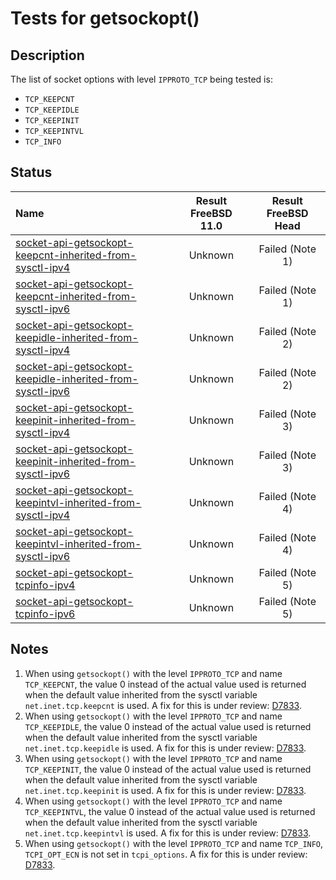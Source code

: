 # Tests for getsockopt()

## Description
The list of socket options with level `IPPROTO_TCP` being tested is:
* `TCP_KEEPCNT`
* `TCP_KEEPIDLE`
* `TCP_KEEPINIT`
* `TCP_KEEPINTVL`
* `TCP_INFO`

## Status
| Name                                                                                                                                                                                                                                  | Result FreeBSD 11.0 | Result FreeBSD Head |
|:--------------------------------------------------------------------------------------------------------------------------------------------------------------------------------------------------------------------------------------|:-------------------:|:-------------------:|
|[socket-api-getsockopt-keepcnt-inherited-from-sysctl-ipv4](socket-api-getsockopt-keepcnt-inherited-from-sysctl-ipv4.pkt "Ensure that the keepcnt timeout is inherited from the sysctl variable keepcnt")                               | Unknown             | Failed  (Note 1)    |
|[socket-api-getsockopt-keepcnt-inherited-from-sysctl-ipv6](socket-api-getsockopt-keepcnt-inherited-from-sysctl-ipv6.pkt "Ensure that the keepcnt timeout is inherited from the sysctl variable keepcnt")                               | Unknown             | Failed  (Note 1)    |
|[socket-api-getsockopt-keepidle-inherited-from-sysctl-ipv4](socket-api-getsockopt-keepidle-inherited-from-sysctl-ipv4.pkt "Ensure that the keepidle timeout is inherited from the sysctl variable keepidle")                           | Unknown             | Failed  (Note 2)    |
|[socket-api-getsockopt-keepidle-inherited-from-sysctl-ipv6](socket-api-getsockopt-keepidle-inherited-from-sysctl-ipv6.pkt "Ensure that the keepidle timeout is inherited from the sysctl variable keepidle")                           | Unknown             | Failed  (Note 2)    |
|[socket-api-getsockopt-keepinit-inherited-from-sysctl-ipv4](socket-api-getsockopt-keepinit-inherited-from-sysctl-ipv4.pkt "Ensure that the keepinit timeout is inherited from the sysctl variable keepinit")                           | Unknown             | Failed  (Note 3)    |
|[socket-api-getsockopt-keepinit-inherited-from-sysctl-ipv6](socket-api-getsockopt-keepinit-inherited-from-sysctl-ipv6.pkt "Ensure that the keepinit timeout is inherited from the sysctl variable keepinit")                           | Unknown             | Failed  (Note 3)    |
|[socket-api-getsockopt-keepintvl-inherited-from-sysctl-ipv4](socket-api-getsockopt-keepintvl-inherited-from-sysctl-ipv4.pkt "Ensure that the keepintvl timeout is inherited from the sysctl variable keepintvl")                       | Unknown             | Failed  (Note 4)    |
|[socket-api-getsockopt-keepintvl-inherited-from-sysctl-ipv6](socket-api-getsockopt-keepintvl-inherited-from-sysctl-ipv6.pkt "Ensure that the keepintvl timeout is inherited from the sysctl variable keepintvl")                       | Unknown             | Failed  (Note 4)    |
|[socket-api-getsockopt-tcpinfo-ipv4](socket-api-getsockopt-tcpinfo-ipv4.pkt "Ensure that TCPINFO can be used to get the tcpi_options")                                                                                                 | Unknown             | Failed  (Note 5)    |
|[socket-api-getsockopt-tcpinfo-ipv6](socket-api-getsockopt-tcpinfo-ipv6.pkt "Ensure that TCPINFO can be used to get the tcpi_options")                                                                                                 | Unknown             | Failed  (Note 5)    |

## Notes
1. When using `getsockopt()` with the level `IPPROTO_TCP` and name `TCP_KEEPCNT`, the value 0 instead of the actual
   value used is returned when the default value inherited from the sysctl variable `net.inet.tcp.keepcnt` is used.
   A fix for this is under review: [D7833](https://reviews.freebsd.org/D7833).
2. When using `getsockopt()` with the level `IPPROTO_TCP` and name `TCP_KEEPIDLE`, the value 0 instead of the actual
   value used is returned when the default value inherited from the sysctl variable `net.inet.tcp.keepidle` is used.
   A fix for this is under review: [D7833](https://reviews.freebsd.org/D7833).
3. When using `getsockopt()` with the level `IPPROTO_TCP` and name `TCP_KEEPINIT`, the value 0 instead of the actual
   value used is returned when the default value inherited from the sysctl variable `net.inet.tcp.keepinit` is used.
   A fix for this is under review: [D7833](https://reviews.freebsd.org/D7833).
4. When using `getsockopt()` with the level `IPPROTO_TCP` and name `TCP_KEEPINTVL`, the value 0 instead of the actual
   value used is returned when the default value inherited from the sysctl variable `net.inet.tcp.keepintvl` is used.
   A fix for this is under review: [D7833](https://reviews.freebsd.org/D7833).
5. When using `getsockopt()` with the level `IPPROTO_TCP` and name `TCP_INFO`, `TCPI_OPT_ECN` is not set in `tcpi_options`.
   A fix for this is under review: [D7833](https://reviews.freebsd.org/D7833).
